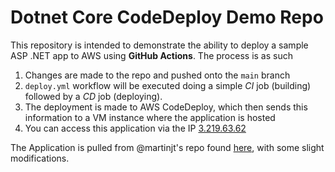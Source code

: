 # Dotnet Core CodeDeploy Demo Repo

This repository is intended to demonstrate the ability to deploy a sample ASP .NET app to AWS using **GitHub Actions**. The process is as such

1. Changes are made to the repo and pushed onto the `main` branch
2. `deploy.yml` workflow will be executed doing a simple _CI_ job (building) followed by a _CD_ job (deploying).
3. The deployment is made to AWS CodeDeploy, which then sends this information to a VM instance where the application is hosted
4. You can access this application via the IP [3.219.63.62](http://3.219.63.62)


The Application is pulled from @martinjt's repo found [here](https://github.com/martinjt/codedeploy-dotnet), with some slight modifications.
